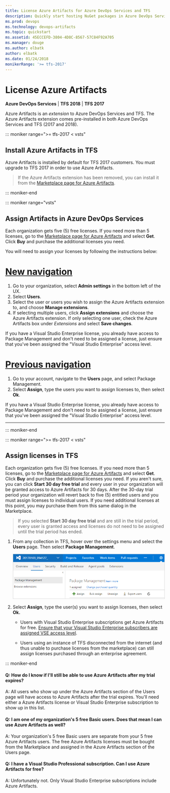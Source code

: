 ```yaml
---
title: License Azure Artifacts for Azure DevOps Services and TFS
description: Quickly start hosting NuGet packages in Azure DevOps Services or Team Foundation Server
ms.prod: devops
ms.technology: devops-artifacts
ms.topic: quickstart
ms.assetid: 45ECCEFD-3804-4D8C-8567-57C84F92A705
ms.manager: douge
ms.author: elbatk
author: elbatk
ms.date: 01/24/2018
monikerRange: '>= tfs-2017'
---
```


# License Azure Artifacts

**Azure DevOps Services** | **TFS 2018** | **TFS 2017**

Azure Artifacts is an *extension* to Azure DevOps Services and TFS. The Azure Artifacts extension comes pre-installed in both Azure DevOps Services and TFS (2017 and 2018).

::: moniker range=">= tfs-2017 < vsts" 

## Install Azure Artifacts in TFS

Azure Artifacts is installed by default for TFS 2017 customers.  You must upgrade to TFS 2017 in order to use Azure Artifacts.

> If the Azure Artifacts extension has been removed, you can install it from the [Marketplace page for Azure Artifacts](https://marketplace.visualstudio.com/items?itemName=ms.feed).

::: moniker-end

::: moniker range="vsts" 

## Assign Artifacts in Azure DevOps Services

Each organization gets five (5) free licenses. If you need more than 5 licenses, go to the [Marketplace page for Azure Artifacts](https://marketplace.visualstudio.com/items?itemName=ms.feed) and select **Get**. Click **Buy** and purchase the additional licenses you need.  

You will need to assign your licenses by following the instructions below:

# [New navigation](#tab/new-nav)

1. Go to your organization, select **Admin settings** in the bottom left of the UX.
2. Select **Users**.
3. Select the user or users you wish to assign the Azure Artifacts extension to, and choose **Manage extensions**.
4. If selecting multiple users, click **Assign extensions** and choose the Azure Artifacts extension. If only selecting one user, check the Azure Artifacts box under _Extensions_ and select **Save changes**.

If you have a Visual Studio Enterprise license, you already have access to Package Management and don't need to be assigned a license, just ensure that you've been assigned the "Visual Studio Enterprise" access level.

# [Previous navigation](#tab/previous-nav)

1. Go to your account, navigate to the **Users** page, and select Package Management.
2. Select **Assign**, type the users you want to assign licenses to, then select **Ok**.

If you have a Visual Studio Enterprise license, you already have access to Package Management and don't need to be assigned a license, just ensure that you've been assigned the "Visual Studio Enterprise" access level.

---

::: moniker-end

::: moniker range=">= tfs-2017 < vsts" 

## Assign licenses in TFS

Each organization gets five (5) free licenses. If you need more than 5 licenses, go to the [Marketplace page for Azure Artifacts](https://marketplace.visualstudio.com/items?itemName=ms.feed) and select **Get**. Click **Buy** and purchase the additional licenses you need.  If you aren't sure, you can click **Start 30 day free trial** and every user in your organization will be granted access to Azure Artifacts for 30 days.  After the 30-day trial period your organization will revert back to five (5) entitled users and you must assign licenses to individual users.  If you need additional licenses at this point, you may purchase them from this same dialog in the Marketplace.

> If you selected **Start 30 day free trial** and are still in the trial period, every user is granted access and licenses do not need to be assigned until the trial period has ended. 

1. From any collection in TFS, hover over the settings menu and select the **Users** page. Then select **Package Management**.

   ![Users page in TFS](_img/users-hub-tfs.png)

1. Select **Assign**, type the user(s) you want to assign licenses, then select **Ok.**

   * Users with Visual Studio Enterprise subscriptions get Azure Artifacts for free.  [Ensure that your Visual Studio Enterprise subscribers are assigned VSE access level](../organizations/security/change-access-levels.md).

   * Users using an instance of TFS disconnected from the internet (and thus unable to purchase licenses from the marketplace) can still assign licenses purchased through an enterprise agreement.

::: moniker-end

<!-- BEGINSECTION class="md-qanda" -->

#### Q: How do I know if I'll still be able to use Azure Artifacts after my trial expires?

A:  All users who show up under the Azure Artifacts section of the Users page will have access to Azure Artifacts after the trial expires. 
You'll need either a Azure Artifacts license or Visual Studio Enterprise subscription to show up in this list.  

#### Q:  I am one of my organization's 5 free Basic users. Does that mean I can use Azure Artifacts as well?

A:  Your organization's 5 free Basic users are separate from your 5 free Azure Artifacts users. 
The free Azure Artifacts licenses must be bought from the Marketplace and assigned in the Azure Artifacts section of the Users page.

#### Q: I have a Visual Studio Professional subscription. Can I use Azure Artifacts for free?

A: Unfortunately not. Only Visual Studio Enterprise subscriptions include Azure Artifacts.

<!-- ENDSECTION -->
